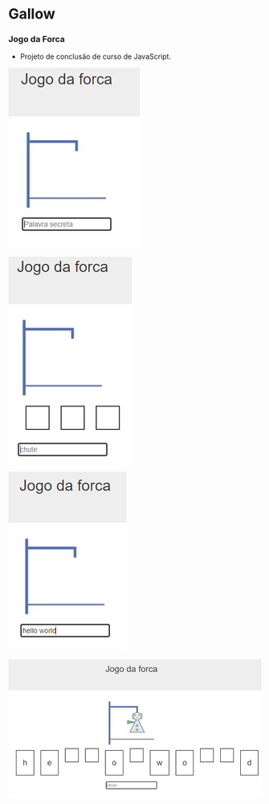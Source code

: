 # Gallow
### Jogo da Forca
- Projeto de conclusão de curso de JavaScript.

![gallows](./img-readme/gallow1.PNG)

![gallows](./img-readme/gallow2.PNG)

![gallows](./img-readme/gallow3.PNG)

![gallows](./img-readme/gallow4.PNG)
